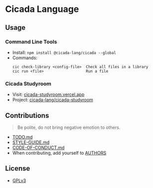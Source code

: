 # Cicada Language

## Usage

### Command Line Tools

- Install: `npm install @cicada-lang/cicada --global`
- Commands:
  ```
  cic check-library <config-file>  Check all files in a library
  cic run <file>                   Run a file
  ```

### Cicada Studyroom

- Visit: [cicada-studyroom.vercel.app](https://cicada-studyroom.vercel.app)
- Project: [cicada-lang/cicada-studyroom](https://github.com/cicada-lang/cicada-studyroom)

## Contributions

> Be polite, do not bring negative emotion to others.

- [TODO.md](TODO.md)
- [STYLE-GUIDE.md](STYLE-GUIDE.md)
- [CODE-OF-CONDUCT.md](CODE-OF-CONDUCT.md)
- When contributing, add yourself to [AUTHORS](AUTHORS)

## License

- [GPLv3](LICENSE)
